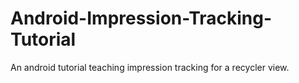 # Android-Impression-Tracking-Tutorial
An android tutorial teaching impression tracking for a recycler view.

